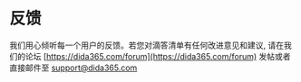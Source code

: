 # 反馈

我们用心倾听每一个用户的反馈。若您对滴答清单有任何改进意见和建议, 请在我们的论坛 [https://dida365.com/forum](https://dida365.com/forum) 发帖或者直接邮件至 [support@dida365.com](support@dida365.com)

